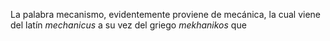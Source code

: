 La palabra mecanismo, evidentemente proviene de mecánica, la cual viene del latín *mechanicus* a su vez del griego *mekhanikos* que 